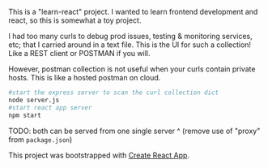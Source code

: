 This is a "learn-react" project. I wanted to learn frontend development and react, so this is somewhat a toy project.

I had too many curls to debug prod issues, testing & monitoring services, etc; that I carried around in a text file.
This is the UI for such a collection! Like a REST client or POSTMAN if you will.

However, postman collection is not useful when your curls contain private hosts. This is like a hosted postman on cloud.

```bash
#start the express server to scan the curl collection dict
node server.js
#start react app server
npm start
```

TODO: both can be served from one single server ^ (remove use of "proxy" from `package.json`)

This project was bootstrapped with [Create React App](https://github.com/facebook/create-react-app).

